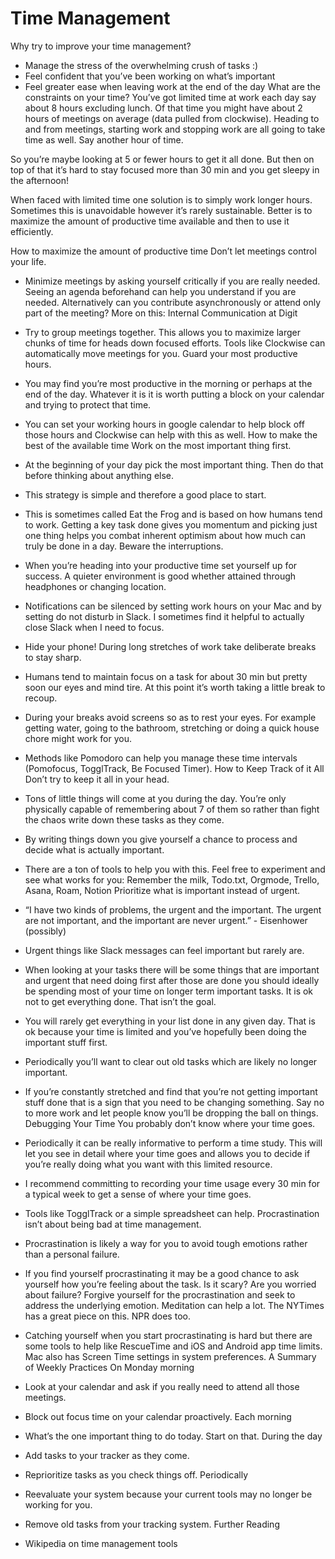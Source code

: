 # Time Management

Why try to improve your time management?
* Manage the stress of the overwhelming crush of tasks :)
* Feel confident that you’ve been working on what’s important
* Feel greater ease when leaving work at the end of the day
What are the constraints on your time?
You’ve got limited time at work each day say about 8 hours excluding lunch. Of that time you might have about 2 hours of meetings on average (data pulled from clockwise). Heading to and from meetings, starting work and stopping work are all going to take time as well. Say another hour of time.

So you’re maybe looking at 5 or fewer hours to get it all done. But then on top of that it’s hard to stay focused more than 30 min and you get sleepy in the afternoon!

When faced with limited time one solution is to simply work longer hours. Sometimes this is unavoidable however it’s rarely sustainable. Better is to maximize the amount of productive time available and then to use it efficiently.

How to maximize the amount of productive time
Don’t let meetings control your life.

* Minimize meetings by asking yourself critically if you are really needed. Seeing an agenda beforehand can help you understand if you are needed. Alternatively can you contribute asynchronously or attend only part of the meeting? More on this: Internal Communication at Digit
* Try to group meetings together. This allows you to maximize larger chunks of time for heads down focused efforts. Tools like Clockwise can automatically move meetings for you.
Guard your most productive hours.

* You may find you’re most productive in the morning or perhaps at the end of the day. Whatever it is it is worth putting a block on your calendar and trying to protect that time.
* You can set your working hours in google calendar to help block off those hours and Clockwise can help with this as well.
How to make the best of the available time
Work on the most important thing first.

* At the beginning of your day pick the most important thing. Then do that before thinking about anything else.
* This strategy is simple and therefore a good place to start.
* This is sometimes called Eat the Frog and is based on how humans tend to work. Getting a key task done gives you momentum and picking just one thing helps you combat inherent optimism about how much can truly be done in a day.
Beware the interruptions.

* When you’re heading into your productive time set yourself up for success. A quieter environment is good whether attained through headphones or changing location.
* Notifications can be silenced by setting work hours on your Mac and by setting do not disturb in Slack. I sometimes find it helpful to actually close Slack when I need to focus.
* Hide your phone!
During long stretches of work take deliberate breaks to stay sharp.

* Humans tend to maintain focus on a task for about 30 min but pretty soon our eyes and mind tire. At this point it’s worth taking a little break to recoup.
* During your breaks avoid screens so as to rest your eyes. For example getting water, going to the bathroom, stretching or doing a quick house chore might work for you.
* Methods like Pomodoro can help you manage these time intervals (Pomofocus, TogglTrack, Be Focused Timer).
How to Keep Track of it All
Don’t try to keep it all in your head.

* Tons of little things will come at you during the day. You’re only physically capable of remembering about 7 of them so rather than fight the chaos write down these tasks as they come.
* By writing things down you give yourself a chance to process and decide what is actually important.
* There are a ton of tools to help you with this. Feel free to experiment and see what works for you: Remember the milk, Todo.txt, Orgmode, Trello, Asana, Roam, Notion
Prioritize what is important instead of urgent.

* “I have two kinds of problems, the urgent and the important. The urgent are not important, and the important are never urgent.” - Eisenhower (possibly)
* Urgent things like Slack messages can feel important but rarely are.
* When looking at your tasks there will be some things that are important and urgent that need doing first after those are done you should ideally be spending most of your time on longer term important tasks.
It is ok not to get everything done. That isn’t the goal.

* You will rarely get everything in your list done in any given day. That is ok because your time is limited and you’ve hopefully been doing the important stuff first.
* Periodically you’ll want to clear out old tasks which are likely no longer important.
* If you’re constantly stretched and find that you’re not getting important stuff done that is a sign that you need to be changing something. Say no to more work and let people know you’ll be dropping the ball on things.
Debugging Your Time
You probably don’t know where your time goes.

* Periodically it can be really informative to perform a time study. This will let you see in detail where your time goes and allows you to decide if you’re really doing what you want with this limited resource.
* I recommend committing to recording your time usage every 30 min for a typical week to get a sense of where your time goes.
* Tools like TogglTrack or a simple spreadsheet can help.
Procrastination isn’t about being bad at time management.

* Procrastination is likely a way for you to avoid tough emotions rather than a personal failure.
* If you find yourself procrastinating it may be a good chance to ask yourself how you’re feeling about the task. Is it scary? Are you worried about failure? Forgive yourself for the procrastination and seek to address the underlying emotion. Meditation can help a lot. The NYTimes has a great piece on this. NPR does too.
* Catching yourself when you start procrastinating is hard but there are some tools to help like RescueTime and iOS and Android app time limits. Mac also has Screen Time settings in system preferences.
A Summary of Weekly Practices
On Monday morning
* Look at your calendar and ask if you really need to attend all those meetings.
* Block out focus time on your calendar proactively.
Each morning
* What’s the one important thing to do today. Start on that.
During the day
* Add tasks to your tracker as they come.
* Reprioritize tasks as you check things off.
Periodically
* Reevaluate your system because your current tools may no longer be working for you.
* Remove old tasks from your tracking system.
Further Reading
* Wikipedia on time management tools